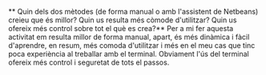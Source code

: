 ** Quin dels dos mètodes (de forma manual o amb l'assistent de Netbeans) creieu que és millor? Quin us resulta més còmode d'utilitzar? Quin us ofereix més control sobre tot el què es crea?**
Per a mi fer aquesta activitat em resulta millor de forma manual, apart, és més dinàmica i fàcil d'aprendre, en resum, més comoda d'utilitzar i més en el meu cas que tinc poca experiència al treballar amb el terminal. Obviament l'ús del terminal ofereix més control i seguretat de tots el passos. 
